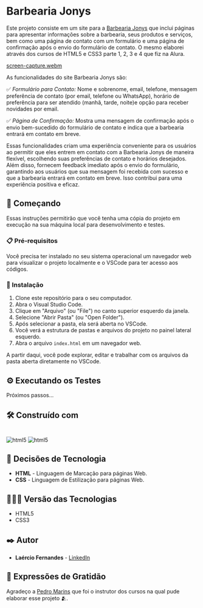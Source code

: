 # Barbearia Jonys

Este projeto consiste em um site para a [Barbearia Jonys](https://fernandesmelo.github.io/site-barbearia-jonys/) que inclui páginas para apresentar informações sobre a barbearia, seus produtos e serviços, bem como uma página de contato com um formulário e uma página de confirmação após o envio do formulário de contato. O mesmo elaborei através dos cursos de HTML5 e CSS3 parte 1, 2, 3 e 4 que fiz na Alura.

[screen-capture.webm](https://github.com/fernandesmelo/site-barbearia-jonys/assets/113717317/4df82a2c-b74e-481a-a891-b9eb21d22e55)

As funcionalidades do site Barbearia Jonys são:

✅ *Formulário para Contato:* Nome e sobrenome, email, telefone, mensagem preferência de contato (por email, telefone ou WhatsApp), horário de preferência para ser atendido (manhã, tarde, noite)e opção para receber novidades por email.

✅ *Página de Confirmação:* Mostra uma mensagem de confirmação após o envio bem-sucedido do formulário de contato e indica que a barbearia entrará em contato em breve.

Essas funcionalidades criam uma experiência conveniente para os usuários ao permitir que eles entrem em contato com a Barbearia Jonys de maneira flexível, escolhendo suas preferências de contato e horários desejados. Além disso, fornecem feedback imediato após o envio do formulário, garantindo aos usuários que sua mensagem foi recebida com sucesso e que a barbearia entrará em contato em breve. Isso contribui para uma experiência positiva e eficaz.

## 🚀 Começando

Essas instruções permitirão que você tenha uma cópia do projeto em execução na sua máquina local para desenvolvimento e testes.

### 📋 Pré-requisitos

Você precisa ter instalado no seu sistema operacional um navegador web para visualizar o projeto localmente e o VSCode para ter acesso aos códigos.

### 🔧 Instalação

1. Clone este repositório para o seu computador.
2. Abra o Visual Studio Code.
3. Clique em "Arquivo" (ou "File") no canto superior esquerdo da janela.
4. Selecione "Abrir Pasta" (ou "Open Folder").
5. Após selecionar a pasta, ela será aberta no VSCode.
6. Você verá a estrutura de pastas e arquivos do projeto no painel lateral esquerdo.
7. Abra o arquivo `index.html` em um navegador web.

A partir daqui, você pode explorar, editar e trabalhar com os arquivos da pasta aberta diretamente no VSCode.

## ⚙️ Executando os Testes

Próximos passos...

## 🛠️ Construído com

<div style="display: inline-block"><br/>
  <img align="center" alt="html5" src="https://img.shields.io/badge/HTML5-E34F26?style=for-the-badge&logo=html5&logoColor=white" /> 
  <img align="center" alt="html5" src="https://img.shields.io/badge/CSS3-1572B6?style=for-the-badge&logo=css3&logoColor=white" />
</div><br/>

## 🔨 Decisões de Tecnologia

* **HTML** - Linguagem de Marcação para páginas Web.
* **CSS** - Linguagem de Estilização para páginas Web.

## 👨🏽‍💻 Versão das Tecnologias

* HTML5
* CSS3

## ✒️ Autor

* **Laércio Fernandes** - [LinkedIn](https://www.linkedin.com/in/laercio-fernandes-desenvolvedor-web-front-end/)

## 🎁 Expressões de Gratidão

Agradeço a [Pedro Marins](https://www.linkedin.com/in/pedromarins/) que foi o instrutor dos cursos na qual pude elaborar esse projeto 🫂.
